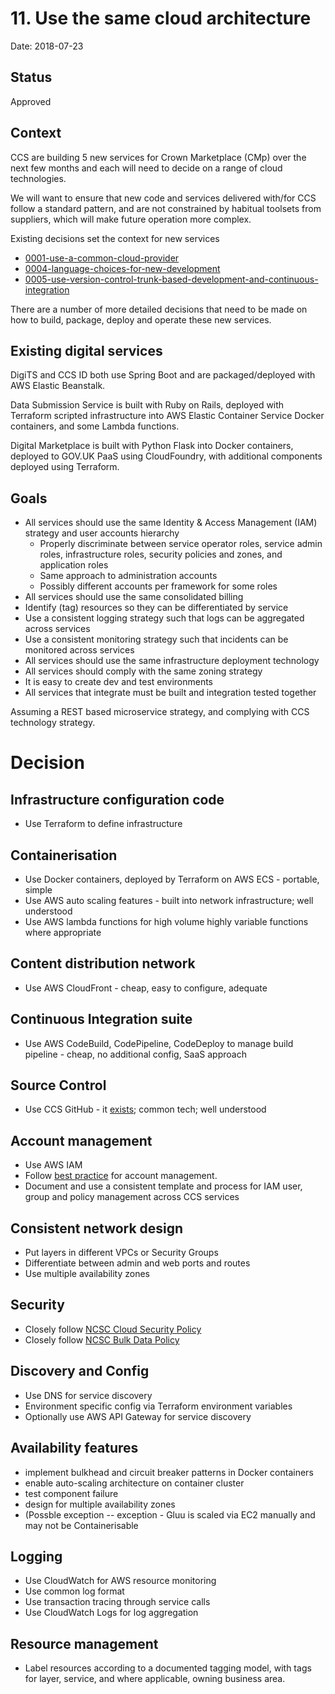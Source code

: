 # 11. Use the same cloud architecture

Date: 2018-07-23

## Status

Approved

## Context

CCS are  building 5 new services for Crown Marketplace (CMp) over the next few months and each
will need to decide on a range of cloud technologies.

We will want to ensure that new code and services delivered with/for CCS follow a standard pattern,
and are not constrained by habitual toolsets from suppliers, which will make future operation more
complex.

Existing decisions set the context for new services

- [0001-use-a-common-cloud-provider](0001-use-a-common-cloud-provider.md)
- [0004-language-choices-for-new-development](0004-language-choices-for-new-development.md)
- [0005-use-version-control-trunk-based-development-and-continuous-integration](0005-use-version-control-trunk-based-development-and-continuous-integration.md)

There are a number of more detailed decisions that need to be made on how to build, package, deploy and operate these new services.

## Existing digital services

DigiTS and CCS ID both use Spring Boot and are packaged/deployed with AWS Elastic Beanstalk.

Data Submission Service is built with Ruby on Rails, deployed with Terraform scripted infrastructure into AWS Elastic
Container Service Docker containers, and some Lambda functions.

Digital Marketplace is built with Python Flask into Docker containers, deployed to GOV.UK PaaS using CloudFoundry, with
additional components deployed using Terraform.


## Goals

- All services should use the same Identity & Access Management (IAM) strategy and user accounts hierarchy
   - Properly discriminate between service operator roles, service admin roles, infrastructure roles, security
     policies and zones, and application roles
   - Same approach to administration accounts
   - Possibly different accounts per framework for some roles
- All services should use the same consolidated billing
- Identify (tag) resources so they can be differentiated by service
- Use a consistent logging strategy such that logs can be aggregated across services
- Use a consistent monitoring strategy such that incidents can be monitored across services
- All services should use the same infrastructure deployment technology
- All services should comply with the same zoning strategy
- It is easy to create dev and test environments
- All services that integrate must be built and integration tested together

Assuming a REST based microservice strategy, and complying with CCS technology strategy.

# Decision

## Infrastructure configuration code
- Use Terraform to define infrastructure

## Containerisation
- Use Docker containers, deployed by Terraform on AWS ECS - portable, simple
- Use AWS auto scaling features - built into network infrastructure; well understood
- Use AWS lambda functions for high volume highly variable functions where appropriate
## Content distribution network
- Use AWS CloudFront - cheap, easy to configure, adequate
## Continuous Integration suite
- Use AWS CodeBuild, CodePipeline, CodeDeploy to manage build pipeline - cheap, no additional config, SaaS approach
## Source Control
- Use CCS GitHub - it [exists](https://github.com/Crown-Commercial-Service); common tech; well understood
## Account management
- Use AWS IAM
- Follow [best practice](https://docs.aws.amazon.com/IAM/latest/UserGuide/best-practices.html)
for account management.
- Document and use a consistent template and process for IAM user, group and policy management
across CCS services
## Consistent network design
- Put layers in different VPCs or Security Groups
- Differentiate between admin and web ports and routes
- Use multiple availability zones
## Security
- Closely follow [NCSC Cloud Security Policy](https://www.ncsc.gov.uk/guidance/implementing-cloud-security-principles)
- Closely follow [NCSC Bulk Data Policy](https://www.ncsc.gov.uk/guidance/protecting-bulk-personal-data-main)
## Discovery and Config
- Use DNS for service discovery
- Environment specific config via Terraform environment variables
- Optionally use AWS API Gateway for service discovery

## Availability features
- implement bulkhead and circuit breaker patterns in Docker containers
- enable auto-scaling architecture on container cluster
- test component failure
- design for multiple availability zones
- (Possble exception -- exception - Gluu is scaled via EC2 manually and may not be Containerisable

## Logging
- Use CloudWatch for AWS resource monitoring
- Use common log format
- Use transaction tracing through service calls
- Use CloudWatch Logs for log aggregation

## Resource management
- Label resources according to a documented tagging model, with tags for layer, service, and where applicable, owning business area.
